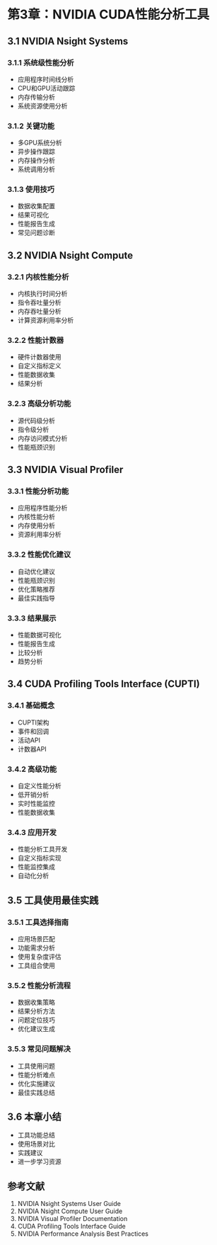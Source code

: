 # 第3章：NVIDIA CUDA性能分析工具

## 3.1 NVIDIA Nsight Systems

### 3.1.1 系统级性能分析
- 应用程序时间线分析
- CPU和GPU活动跟踪
- 内存传输分析
- 系统资源使用分析

### 3.1.2 关键功能
- 多GPU系统分析
- 异步操作跟踪
- 内存操作分析
- 系统调用分析

### 3.1.3 使用技巧
- 数据收集配置
- 结果可视化
- 性能报告生成
- 常见问题诊断

## 3.2 NVIDIA Nsight Compute

### 3.2.1 内核性能分析
- 内核执行时间分析
- 指令吞吐量分析
- 内存吞吐量分析
- 计算资源利用率分析

### 3.2.2 性能计数器
- 硬件计数器使用
- 自定义指标定义
- 性能数据收集
- 结果分析

### 3.2.3 高级分析功能
- 源代码级分析
- 指令级分析
- 内存访问模式分析
- 性能瓶颈识别

## 3.3 NVIDIA Visual Profiler

### 3.3.1 性能分析功能
- 应用程序性能分析
- 内核性能分析
- 内存使用分析
- 资源利用率分析

### 3.3.2 性能优化建议
- 自动优化建议
- 性能瓶颈识别
- 优化策略推荐
- 最佳实践指导

### 3.3.3 结果展示
- 性能数据可视化
- 性能报告生成
- 比较分析
- 趋势分析

## 3.4 CUDA Profiling Tools Interface (CUPTI)

### 3.4.1 基础概念
- CUPTI架构
- 事件和回调
- 活动API
- 计数器API

### 3.4.2 高级功能
- 自定义性能分析
- 低开销分析
- 实时性能监控
- 性能数据收集

### 3.4.3 应用开发
- 性能分析工具开发
- 自定义指标实现
- 性能监控集成
- 自动化分析

## 3.5 工具使用最佳实践

### 3.5.1 工具选择指南
- 应用场景匹配
- 功能需求分析
- 使用复杂度评估
- 工具组合使用

### 3.5.2 性能分析流程
- 数据收集策略
- 结果分析方法
- 问题定位技巧
- 优化建议生成

### 3.5.3 常见问题解决
- 工具使用问题
- 性能分析难点
- 优化实施建议
- 最佳实践总结

## 3.6 本章小结
- 工具功能总结
- 使用场景对比
- 实践建议
- 进一步学习资源

## 参考文献
1. NVIDIA Nsight Systems User Guide
2. NVIDIA Nsight Compute User Guide
3. NVIDIA Visual Profiler Documentation
4. CUDA Profiling Tools Interface Guide
5. NVIDIA Performance Analysis Best Practices 